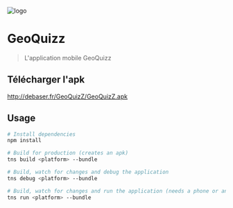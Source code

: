 ![logo](https://cdn.discordapp.com/attachments/554606011592343582/557866827485544448/GeoQuizZLarge.png)

# GeoQuizz

> L'application mobile GeoQuizz 

## Télécharger l'apk

http://debaser.fr/GeoQuizZ/GeoQuizZ.apk

## Usage

``` bash
# Install dependencies
npm install

# Build for production (creates an apk)
tns build <platform> --bundle

# Build, watch for changes and debug the application
tns debug <platform> --bundle

# Build, watch for changes and run the application (needs a phone or an emulator)
tns run <platform> --bundle
```

